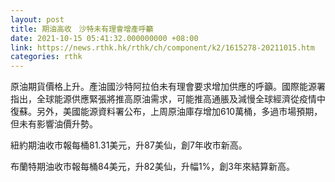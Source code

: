 ```yaml
---
layout: post
title: 期油高收　沙特未有理會增產呼籲
date: 2021-10-15 05:41:32.000000000 +08:00
link: https://news.rthk.hk/rthk/ch/component/k2/1615278-20211015.htm
categories: rthk
---
```


原油期貨價格上升。產油國沙特阿拉伯未有理會要求增加供應的呼籲。國際能源署指出，全球能源供應緊張將推高原油需求，可能推高通脹及減慢全球經濟從疫情中復蘇。另外，美國能源資料署公布，上周原油庫存增加610萬桶，多過市場預期，但未有影響油價升勢。

紐約期油收市報每桶81.31美元，升87美仙，創7年收市新高。

布蘭特期油收市報每桶84美元，升82美仙，升幅1%，創3年來結算新高。
